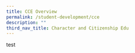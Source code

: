 ```yaml
---
title: CCE Overview
permalink: /student-development/cce
description: ""
third_nav_title: Character and Citizenship Edu
---
```

test